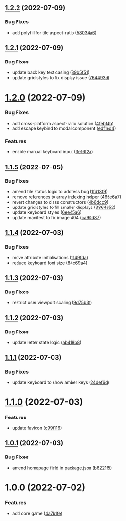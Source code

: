 ## [1.2.2](https://github.com/ollyrowe/wordle/compare/v1.2.1...v1.2.2) (2022-07-09)


### Bug Fixes

* add polyfill for tile aspect-ratio ([58034a6](https://github.com/ollyrowe/wordle/commit/58034a627985a8d1e3da7bf99dfc67e1eaecdd8d))

## [1.2.1](https://github.com/ollyrowe/wordle/compare/v1.2.0...v1.2.1) (2022-07-09)


### Bug Fixes

* update back key text casing ([89b5f51](https://github.com/ollyrowe/wordle/commit/89b5f515af114b9c7c070d2b8b783d972d90b635))
* update grid styles to fix display issue ([764493d](https://github.com/ollyrowe/wordle/commit/764493d20fd0cf4093dd94058cd4fa20193acefc))

# [1.2.0](https://github.com/ollyrowe/wordle/compare/v1.1.5...v1.2.0) (2022-07-09)


### Bug Fixes

* add cross-platform aspect-ratio solution ([4febf4b](https://github.com/ollyrowe/wordle/commit/4febf4be371508c71a503a7a599bd9d60bb847d4))
* add escape keybind to modal component ([edf1ed4](https://github.com/ollyrowe/wordle/commit/edf1ed4d345e172a84cde5f89f575720b458038d))


### Features

* enable manual keyboard input ([3e16f2a](https://github.com/ollyrowe/wordle/commit/3e16f2abea014a4c8a0903c34d7ead8b857ad969))

## [1.1.5](https://github.com/ollyrowe/wordle/compare/v1.1.4...v1.1.5) (2022-07-05)


### Bug Fixes

* amend tile status logic to address bug ([1fd13f9](https://github.com/ollyrowe/wordle/commit/1fd13f9167022af5d8fe3a451968c5a549aa7921))
* remove references to array indexing helper ([465e6a7](https://github.com/ollyrowe/wordle/commit/465e6a78256625b39b32f2e69bef9719407b6b8f))
* revert changes to class constructors ([4b6dcc9](https://github.com/ollyrowe/wordle/commit/4b6dcc984b811c91d7c3939596f875a814847ac6))
* update grid styles to fill smaller displays ([3864652](https://github.com/ollyrowe/wordle/commit/386465288663f0b3ead32818422d6b81fc8aa547))
* update keyboard styles ([6ee45a6](https://github.com/ollyrowe/wordle/commit/6ee45a6de06a499eb92063b55b20be4b8dfbe982))
* update manifest to fix image 404 ([ca90d87](https://github.com/ollyrowe/wordle/commit/ca90d8708cd24fe874fac4384dbc05a11a3c3dfe))

## [1.1.4](https://github.com/ollyrowe/wordle/compare/v1.1.3...v1.1.4) (2022-07-03)


### Bug Fixes

* move attribute initialisations ([1149fda](https://github.com/ollyrowe/wordle/commit/1149fdad180fd25a8287aa0b6990a987e6f67cba))
* reduce keyboard font size ([84c69a4](https://github.com/ollyrowe/wordle/commit/84c69a45a63f111f054368901007add92f501ba9))

## [1.1.3](https://github.com/ollyrowe/wordle/compare/v1.1.2...v1.1.3) (2022-07-03)


### Bug Fixes

* restrict user viewport scaling ([9d75b3f](https://github.com/ollyrowe/wordle/commit/9d75b3fc762fc762e575b16288972d16b7dcd692))

## [1.1.2](https://github.com/ollyrowe/wordle/compare/v1.1.1...v1.1.2) (2022-07-03)


### Bug Fixes

* update letter state logic ([ab418b8](https://github.com/ollyrowe/wordle/commit/ab418b84e2c0b99ff03f9e559e0fa6ebff6797c8))

## [1.1.1](https://github.com/ollyrowe/wordle/compare/v1.1.0...v1.1.1) (2022-07-03)


### Bug Fixes

* update keyboard to show amber keys ([24def6d](https://github.com/ollyrowe/wordle/commit/24def6d6e40636237ad5ddde78ced1672c16e125))

# [1.1.0](https://github.com/ollyrowe/wordle/compare/v1.0.1...v1.1.0) (2022-07-03)


### Features

* update favicon ([c99f116](https://github.com/ollyrowe/wordle/commit/c99f11620de3b46d2e8bc1a86f1b3a5d9f7f4ceb))

## [1.0.1](https://github.com/ollyrowe/wordle/compare/v1.0.0...v1.0.1) (2022-07-03)


### Bug Fixes

* amend homepage field in package.json ([b6221f5](https://github.com/ollyrowe/wordle/commit/b6221f59e121c06ad85dc5e55e8a1dccd76696b5))

# 1.0.0 (2022-07-02)


### Features

* add core game ([4a7b1fe](https://github.com/ollyrowe/wordle/commit/4a7b1fedfdd7ef5a43c7934f4fa1cea7667e7fce))
